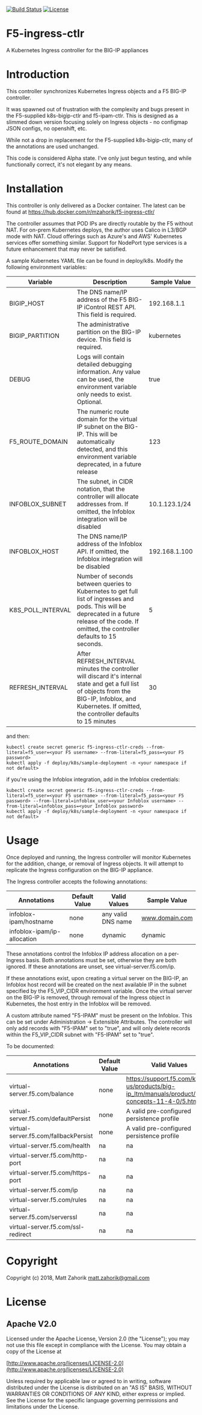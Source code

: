 [![Build Status](https://travis-ci.org/mzahorik/f5-ingress-ctlr.svg?branch=master)](https://travis-ci.org/mzahorik/f5-ingress-ctlr) [![License](https://img.shields.io/badge/License-Apache%202.0-blue.svg)](https://opensource.org/licenses/Apache-2.0)
# F5-ingress-ctlr
A Kubernetes Ingress controller for the BIG-IP appliances

# Introduction

This controller synchronizes Kubernetes Ingress objects and a F5 BIG-IP controller.

It was spawned out of frustration with the complexity and bugs present in the F5-supplied k8s-bigip-ctlr and f5-ipam-ctlr.  This is designed as a slimmed down version focusing solely on Ingress objects - no configmap JSON configs, no openshift, etc.

While not a drop in replacement for the F5-supplied k8s-bigip-ctlr, many of the annotations are used unchanged.

This code is considered Alpha state.  I've only just begun testing, and while functionally correct, it's not elegant by any means.

# Installation

This controller is only delivered as a Docker container.  The latest can be found at https://hub.docker.com/r/mzahorik/f5-ingress-ctlr/

The controller assumes that POD IPs are directly routable by the F5 without NAT.  For on-prem Kubernetes deploys, the author uses Calico in L3/BGP mode with NAT.  Cloud offerings such as Azure's and AWS' Kubernetes services offer something similar.  Support for NodePort type services is a future enhancement that may never be satisfied.

A sample Kubernetes YAML file can be found in deploy/k8s.  Modify the following environment variables:

Variable | Description | Sample Value
-------- | ----------- | ------------
BIGIP_HOST | The DNS name/IP address of the F5 BIG-IP iControl REST API.  This field is required. | 192.168.1.1
BIGIP_PARTITION | The administrative partition on the BIG-IP device.  This field is required. | kubernetes
DEBUG | Logs will contain detailed debugging information.  Any value can be used, the environment variable only needs to exist. Optional. | true
F5_ROUTE_DOMAIN | The numeric route domain for the virtual IP subnet on the BIG-IP. This will be automatically detected, and this environment variable deprecated, in a future release  | 123
INFOBLOX_SUBNET | The subnet, in CIDR notation, that the controller will allocate addresses from.  If omitted, the Infoblox integration will be disabled | 10.1.123.1/24
INFOBLOX_HOST | The DNS name/IP address of the Infoblox API. If omitted, the Infoblox integration will be disabled | 192.168.1.100
K8S_POLL_INTERVAL | Number of seconds between queries to Kubernetes to get full list of ingresses and pods.  This will be deprecated in a future release of the code.  If omitted, the controller defaults to 15 seconds. | 5
REFRESH_INTERVAL | After REFRESH_INTERVAL minutes the controller will discard it's internal state and get a full list of objects from the BIG-IP, Infoblox, and Kubernetes.  If omitted, the controller defaults to 15 minutes | 30

and then:

```
kubectl create secret generic f5-ingress-ctlr-creds --from-literal=f5_user=<your F5 username> --from-literal=f5_pass=<your F5 password>
kubectl apply -f deploy/k8s/sample-deployment -n <your namespace if not default>
```

if you're using the Infoblox integration, add in the Infoblox credentials:

```
kubectl create secret generic f5-ingress-ctlr-creds --from-literal=f5_user=<your F5 username> --from-literal=f5_pass=<your F5 password> --from-literal=infoblox_user=<your Infoblox username> --from-literal=infoblox_pass=<your Infoblox password>
kubectl apply -f deploy/k8s/sample-deployment -n <your namespace if not default>
```

# Usage

Once deployed and running, the Ingress controller will monitor Kubernetes for the addition, change, or removal of Ingress objects.  It will attempt to replicate the Ingress configuration on the BIG-IP appliance.

The Ingress controller accepts the following annotations:

Annotations | Default Value | Valid Values | Sample Value
----------- | ------------- | ------------ | ------------
infoblox-ipam/hostname | none | any valid DNS name | www.domain.com
infoblox-ipam/ip-allocation | none | dynamic | dynamic

These annotations control the Infoblox IP address allocation on a per-Ingress basis.  Both annotations must be set, otherwise they are both ignored.  If these annotations are unset, see virtual-server.f5.com/ip.

If these annotations exist, upon creating a virtual server on the BIG-IP, an Infoblox host record will be created on the next available IP in the subnet specified by the F5_VIP_CIDR environment variable.  Once the virtual server on the BIG-IP is removed, through removal of the Ingress object in Kubernetes, the host entry in the Infoblox will be removed.

A custom attribute named "F5-IPAM" must be present on the Infoblox. This can be set under Administration -> Extensible Attributes.  The controller will only add records with "F5-IPAM" set to "true", and will only delete records within the F5_VIP_CIDR subnet with "F5-IPAM" set to "true".

To be documented:

Annotations | Default Value | Valid Values | Sample Value
----------- | ------------- | ------------ | ------------
virtual-server.f5.com/balance | none | https://support.f5.com/kb/en-us/products/big-ip_ltm/manuals/product/ltm-concepts-11-4-0/5.html | round-robin
virtual-server.f5.com/defaultPersist | none | A valid pre-configured persistence profile | /Common/ssl
virtual-server.f5.com/fallbackPersist | none | A valid pre-configured persistence profile | /Common/source_addr
virtual-server.f5.com/health | na | na | na
virtual-server.f5.com/http-port | na | na | na
virtual-server.f5.com/https-port | na | na | na
virtual-server.f5.com/ip | na | na | na
virtual-server.f5.com/rules | na | na | na
virtual-server.f5.com/serverssl | na | na | na
virtual-server.f5.com/ssl-redirect | na | na | na

# Copyright

Copyright (c) 2018, Matt Zahorik <matt.zahorik@gmail.com>

# License

## Apache V2.0

Licensed under the Apache License, Version 2.0 (the "License"); you may not use
this file except in compliance with the License. You may obtain a copy of the
License at

[http://www.apache.org/licenses/LICENSE-2.0](http://www.apache.org/licenses/LICENSE-2.0)

Unless required by applicable law or agreed to in writing, software
distributed under the License is distributed on an "AS IS" BASIS,
WITHOUT WARRANTIES OR CONDITIONS OF ANY KIND, either express or implied.
See the License for the specific language governing permissions and limitations
under the License.
